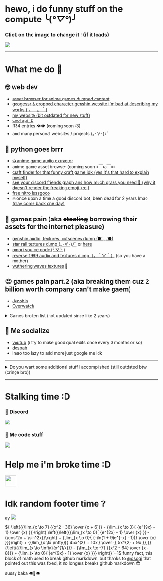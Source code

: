 # hewo, i do funny stuff on the compute ╰(*°▽°*)╯

### Click on the image to change it ! (if it loads)

[<img src="https://api.escartem.eu.org/p/ghm3" />](https://bit.ly/3DVM3vY)

---
# What me do 🤨

## 🤓 web dev 
- [asset browser for anime games dumped content](https://assets.escartem.eu.org)
- [geogessr & cropped character genshin website i'm bad at describing my works (´。＿。｀)](https://genshin-crop.web.app)
- [my website (bit outdated for new stuff)](https://escartem.eu.org)
- [cool api :D](https://api.escartem.eu.org)
- R34 entries 👁️👁️ (coming soon :3)
- and many personal websites / projects (｡･∀･)ﾉﾞ

## 🐍 python goes brrr

- [✪ anime game audio extractor](https://github.com/Escartem/AnimeWwise)
- anime game asset browser (coming soon =￣ω￣=)
- [craft finder for that funny craft game idk (yes it's that hard to explain myself)](https://github.com/Escartem/InfiniteCraftSearch)
- [see your discord friends graph and how much grass you need 🫵 (why it doesn't render the freaking emoji >:c )](https://github.com/Escartem/fwendator)
- [free nitro lessgooo](https://github.com/Escartem/GXNitro)
- [🔥 once upon a time a good discord bot, been dead for 2 years lmao (may come back one day)](https://blue-bot-web.web.app/)

## 👀 games pain (aka ~~stealing~~ borrowing their assets for the internet pleasure)

- [genshin audio, textures, cutscenes dump (●'◡'●)](https://github.com/umaichanuwu/GenshinLinks/blob/main/README.md)
- [star rail textures dump (｡･∀･)ﾉﾞ](https://github.com/umaichanuwu/GenshinLinks/blob/main/README.md#star-rail) or [here](https://github.com/umaichanuwu/StarRailTextures/blob/main/README.md)
- [omori source code (╯▽╰ )](https://github.com/Escartem/OmoriSource)
- [reverse 1999 audio and textures dump（。＾▽＾）](https://github.com/Escartem/Reverse1999Dump) (so you have a mother)
- [wuthering waves textures](https://github.com/Escartem/WutheringWavesTextures) 🐢

## 😔 games pain part.2 (aka breaking them cuz 2 billion worth company can't make gaem)

- [Jenshin](https://www.youtube.com/watch?v=ZrFx7MTdbVA)
- [Overwatch](https://www.youtube.com/watch?v=fOvITjNzI28)

<details>
    <summary>Games broken list (not updated since like 2 years)</summary>
    
     * Genshin Impact - out of map 6 times, broke ability cool-down, made paimon transcend out of existence, made wishes on non existing banner
     * Honkai: Star Rail - display error and objects going through walls
     * Minecraft - tampered with game code, save files, and much more
     * Overwatch - out of map and explored around
     * Overwatch 2 - also out of map a few days after the release
     * Warframe - transformed enemy in canon ball and transcended out of map
     * Slime Rancher - access zones of map before possible
     * Forza Horizon 2 - out of map
     * Forza Motosport 7 - transcended out of map in main menu
     * Tera - out of map
     * Undertale - tampered with game code
     * Goat Simulator - under map
     * Calico - pass though wall
     * Fortnite - out of map
     * Gmod - self explanatory, their physics engine sucks and therefore games like Half Life, Portal and Stanley Parable were also broken
     * Minecraft Dungeons - made illegal moves and crashed game way too many times
     * Yandere Simulator - out of map, made items and npc vanish out of existence
     * Superliminal - just transcended in alternates realms casually
 </details> 

 ## 🌿 Me socialize

 - [youtub](https://www.youtube.com/channel/UCdJy-MFYbTV26qSyfhJ_mXw) (i try to make good qual edits once every 3 months or so)
 - [despah](https://discord.gg/fzRdtVh)
 - lmao too lazy to add more just google me idk
 
 ---
 
 <details>
     <summary>Do you want some additional stuff I accomplished (still outdated btw (cringe bro))</summary>
     
     * bypassed free trials and licenses of many websites and softwares with multiples methods such as tampering with network
     * accessed school server admin panel and leaked usernames and passwords of every users among with wifi password (but I'm fine they were more impressed than angry against me :D)
     * unlocked way too many pc without the passwords security kinda sucks
     * jailbroke school pc, removed spyware and bypassed bios passwords to reinstall os. And also leaked all components, drivers and included software for others students to mod it.
     * reversed engineered covid qr codes to prove you don't have covid to make custom legal ones (only for my own learning did not shared anything with anyone pls no jail :c )
     
     * learned english, programming, drawing and all the rest myself, I hate following tutorials and have people to teach me
     * made my own qrcodes that are not working anymore
     * created 3D engines with Scratch cuz i was bored and also recreated entire FNAF 1 within Scratch too
     * rickrolled my entire city with qrcodes sticked everywhere >:D
     * infinite money glitch with vending machines when your credits are stored on your card and not in the machine (not even encrypted in the card they really wanted to give you free hot chocolate)
     * please youtube stop updating your app I need your bugs to skip all ads :c (until i find a way to get free yt premium)
     * sometime I create games for me and my friends (rpg maker and godot if someone is interested)
     * why pay for software and games when you can get them for free on sketchy russians websites
 </details>

---

# Stalking time :D

### 🗿 Discord
[<img src="https://api.escartem.eu.org/p/ghm3/despah" />](https://discord.gg/fzRdtVh)

### 🎴 Me code stuff
[<img src="https://api.escartem.eu.org/p/ghm3/waka" />](https://bluedb.escartem.eu.org/img/cat/005AA.jpg)

# Help me i'm broke time :D

[<img src="https://api.escartem.eu.org/p/ghm3/kofi" style="height: 36px;" />](https://ko-fi.com/J3J03KEUN)
 
# Idk random footer time ?

ay
<img src="https://moe-counter.glitch.me/get/@Escartem?theme=moebooru" />

${ \left({{\lim_{x \to 7} {{x^2 - 36} \over {x + 6}}} - {\lim_{x \to 0}{ {e^{9x} - 1} \over {x} }}}\right) \left({\left({{\lim_{x \to 0}{ {e^{2x} - 1} \over {x} }} - (\cos^2x + \sin^2x)}\right) + {\lim_{x \to 0}{ {-\ln(1 + 9(e^{-x} - 1))} \over {x} }}}\right) + {{\lim_{x \to \infty}{{ 45x^{2} + 10x  } \over {{ 5x^{2} + 9x  }}}}}{\left({{\lim_{x \to \infty}{x^{1/x}}} - {\lim_{x \to -7} {{x^2 - 64} \over {x - 8}}} + {\lim_{x \to 0}{ {e^{9x} - 1} \over {x} }}} \right)} }-1$
funny fact, this block of math used to break github markdown, but thanks to [@osogi](https://github.com/osogi) that pointed out this was fixed, it no longers breaks github markdown 😎
 
sussy baka 👁️👄👁️
